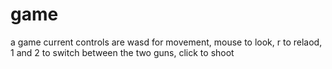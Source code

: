 # game
a game
current controls are wasd for movement, mouse to look, r to relaod, 1 and 2 to switch between the two guns, click to shoot
